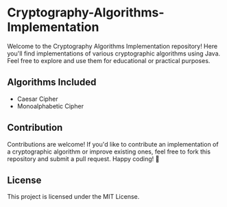 # Cryptography-Algorithms-Implementation
Welcome to the Cryptography Algorithms Implementation repository! Here you'll find implementations of various cryptographic algorithms using Java. Feel free to explore and use them for educational or practical purposes.

## Algorithms Included
- Caesar Cipher
- Monoalphabetic Cipher

## Contribution
Contributions are welcome! If you'd like to contribute an implementation of a cryptographic algorithm or improve existing ones, feel free to fork this repository and submit a pull request.
Happy coding! 🚀

## License
This project is licensed under the MIT License.
